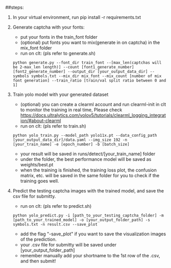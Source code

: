 ##steps:
1. In your virtual environment, run pip install -r requirements.txt
2. Generate captcha with your fonts:
   - put your fonts in the train_font folder
   - (optional) put fonts you want to mix(generate in on captcha) in the mix_font folder
   - run on clt: (pls refer to generate.sh)
   ```shell
   python generate.py --font_dir train_font --[max_len(captchas will be 2-max_len length)] --count [font1_generate_number] [font2_generate_number] --output_dir [your_output_data_dir] --symbols symbols.txt --mix_dir mix_font --mix_count [number of mix font generation] --train_ratio [train/val split ratio between 0 and 1]

3. Train yolo model with your generated dataset
   - (optional) you can create a clearml account and run clearml-init in clt to monitor the training in real time,
     Please check https://docs.ultralytics.com/yolov5/tutorials/clearml_logging_integration/#about-clearml
   - run on clt: (pls refer to train.sh)
   ```shell
   python yolo_train.py --model_path yolo11x.pt --data_config_path [your_output_data_dir]/data.yaml --img_size 192 -n [your_train_name] -e [epoch_number] -b [batch_size]
   ```
   - your result will be saved in runs/detect/[your_train_name] folder
   - under the folder, the best performance model will be saved as weights/best.pt
   - when the training is finished, the training loss plot, the confusion matrix, etc. will be saved in the same folder for you to check if the training goes well.

4. Predict the testing captcha images with the trained model, and save the csv file for submitty.
   - run on clt: (pls refer to predict.sh)
   ```shell
   python yolo_predict.py -i [path_to_your_testing_captcha_folder] -m [path_to_your_trained_model] -o [your_output_folder_path] -s symbols.txt -n result.csv --save_plot
   ```
   - add the flag "-save_plot" if you want to save the visualization images of the prediction.
   - your .csv file for submitty will be saved under [your_output_folder_path]
   - remember manually add your shortname to the 1st row of the .csv, and then submit!
   
